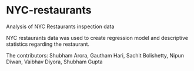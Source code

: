 # NYC-restaurants
Analysis of NYC Restaurants inspection data

NYC restaurants data was used to create regression model and descriptive statistics regarding the restaurant.


The contributors: Shubham Arora, Gautham Hari, Sachit Bolishetty, Nipun Diwan, Vaibhav Diyora, Shubham Gupta
